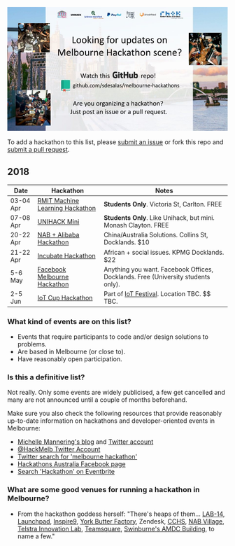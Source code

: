 ![Melbourne Hackathons](melbourne-hackathons.jpg)

To add a hackathon to this list, please [submit an issue](https://github.com/sdesalas/melbourne-hackathons/issues) or fork this repo and [submit a pull request](https://help.github.com/articles/creating-a-pull-request-from-a-fork/). 


## 2018 

| Date            | Hackathon                                                | Notes            |
| --------------- | -------------------------------------------------------- | --------------------- |
| 03-04 Apr | [RMIT Machine Learning Hackathon](https://www.eventbrite.com.au/e/analytics-machine-learning-hackathon-tickets-43734734769?aff=es2) | **Students Only**. Victoria St, Carlton. FREE  | 
| 07-08 Apr | [UNIHACK Mini](https://www.eventbrite.com.au/e/unihack-mini-tickets-44313674393) | **Students Only**. Like Unihack, but mini. Monash Clayton. FREE  | 
| 20-22 Apr | [NAB + Alibaba Hackathon](https://www.eventbrite.com.au/e/the-cross-border-hackathon-presented-by-nab-and-alibaba-tickets-44240740245?aff=es2) | China/Australia Solutions. Collins St, Docklands. $10 | 
| 21-22 Apr | [Incubate Hackathon](https://www.eventbrite.com.au/e/incubate-socialpreneurship-hackathon-tickets-43060961495) | African + social issues. KPMG Docklands. $22 | 
| 5-6 May | [Facebook Melbourne Hackathon](https://www.facebook.com/events/432440330543435/) | Anything you want. Facebook Offices, Docklands. Free (University students only). |
| 2-5 Jun | [IoT Cup Hackathon](http://www.iotcup.io/melbourne/) | Part of [IoT Festival](http://www.iotfestival.io). Location TBC. $$ TBC. | 

### What kind of events are on this list?

- Events that require participants to code and/or design solutions to problems.
- Are based in Melbourne (or close to).
- Have reasonably open participation.

### Is this a definitive list?

Not really.  Only some events are widely publicised, a few get cancelled and many are not announced until a couple of months beforehand. 

Make sure you also check the following resources that provide reasonably up-to-date information on hackathons and developer-oriented events in Melbourne:

- [Michelle Mannering's blog](https://hackathonqueen.com/hackathons/) and [Twitter account](https://twitter.com/MishManners/)
- [@HackMelb Twitter Account](https://twitter.com/HackMelb)
- [Twitter search for 'melbourne hackathon'](https://twitter.com/search?q=melbourne%20hackathon&src=typd)
- [Hackathons Australia Facebook page](https://www.facebook.com/groups/hackathonsaustralia/)
- [Search 'Hackathon' on Eventbrite](https://www.eventbrite.com.au/d/australia--melbourne/hackathon/?mode=search)

### What are some good venues for running a hackathon in Melbourne?

- From the hackathon goddess herself: "There's heaps of them... [LAB-14](http://www.carltonconnect.com.au/about/lab-14/), [Launchpad](http://www.launchpadcentre.com/), [Inspire9](http://inspire9.com/), [York Butter Factory](http://yorkbutterfactory.com/), Zendesk, [CCHS](http://www.hackmelbourne.org/), [NAB Village](http://www.nabvillage.com.au/), [Telstra Innovation Lab](http://exchange.telstra.com.au/2016/04/22/local-innovators-re-think-reality-at-it-hackathon/), [Teamsquare](https://teamsquare.co/), [Swinburne's AMDC Building](http://www.swinburne.edu.au/research/strengths-achievements/contact-us/), to name a few."

